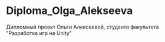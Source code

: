 # Diploma_Olga_Alekseeva
 Дипломный проект Ольги Алексеевой, студента факультета "Разработка игр на Unity"

